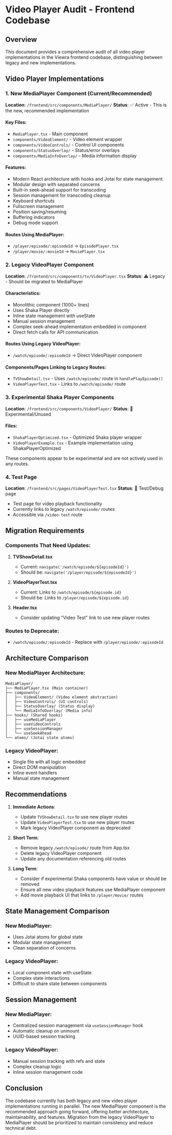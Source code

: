 # Video Player Audit - Frontend Codebase

## Overview
This document provides a comprehensive audit of all video player implementations in the Viewra frontend codebase, distinguishing between legacy and new implementations.

## Video Player Implementations

### 1. New MediaPlayer Component (Current/Recommended)
**Location**: `/frontend/src/components/MediaPlayer/`
**Status**: ✅ Active - This is the new, recommended implementation

#### Key Files:
- `MediaPlayer.tsx` - Main component
- `components/VideoElement/` - Video element wrapper
- `components/VideoControls/` - Control UI components
- `components/StatusOverlay/` - Status/error overlays
- `components/MediaInfoOverlay/` - Media information display

#### Features:
- Modern React architecture with hooks and Jotai for state management
- Modular design with separated concerns
- Built-in seek-ahead support for transcoding
- Session management for transcoding cleanup
- Keyboard shortcuts
- Fullscreen management
- Position saving/resuming
- Buffering indicators
- Debug mode support

#### Routes Using MediaPlayer:
- `/player/episode/:episodeId` → `EpisodePlayer.tsx`
- `/player/movie/:movieId` → `MoviePlayer.tsx`

### 2. Legacy VideoPlayer Component
**Location**: `/frontend/src/components/tv/VideoPlayer.tsx`
**Status**: ⚠️ Legacy - Should be migrated to MediaPlayer

#### Characteristics:
- Monolithic component (1000+ lines)
- Uses Shaka Player directly
- Inline state management with useState
- Manual session management
- Complex seek-ahead implementation embedded in component
- Direct fetch calls for API communication

#### Routes Using Legacy VideoPlayer:
- `/watch/episode/:episodeId` → Direct VideoPlayer component

#### Components/Pages Linking to Legacy Routes:
- `TVShowDetail.tsx` - Uses `/watch/episode/` route in `handlePlayEpisode()`
- `VideoPlayerTest.tsx` - Links to `/watch/episode/` route

### 3. Experimental Shaka Player Components
**Location**: `/frontend/src/components/VideoPlayer/`
**Status**: 🔬 Experimental/Unused

#### Files:
- `ShakaPlayerOptimized.tsx` - Optimized Shaka player wrapper
- `VideoPlayerExample.tsx` - Example implementation using ShakaPlayerOptimized

These components appear to be experimental and are not actively used in any routes.

### 4. Test Page
**Location**: `/frontend/src/pages/VideoPlayerTest.tsx`
**Status**: 🧪 Test/Debug page

- Test page for video playback functionality
- Currently links to legacy `/watch/episode/` routes
- Accessible via `/video-test` route

## Migration Requirements

### Components That Need Updates:

1. **TVShowDetail.tsx**
   - Current: `navigate('/watch/episode/${episodeId}')`
   - Should be: `navigate('/player/episode/${episodeId}')`

2. **VideoPlayerTest.tsx**
   - Current: Links to `/watch/episode/${episode.id}`
   - Should be: Links to `/player/episode/${episode.id}`

3. **Header.tsx**
   - Consider updating "Video Test" link to use new player routes

### Routes to Deprecate:
- `/watch/episode/:episodeId` - Replace with `/player/episode/:episodeId`

## Architecture Comparison

### New MediaPlayer Architecture:
```
MediaPlayer/
├── MediaPlayer.tsx (Main container)
├── components/
│   ├── VideoElement/ (Video element abstraction)
│   ├── VideoControls/ (UI controls)
│   ├── StatusOverlay/ (Status display)
│   └── MediaInfoOverlay/ (Media info)
├── hooks/ (Shared hooks)
│   ├── useMediaPlayer
│   ├── useVideoControls
│   ├── useSessionManager
│   └── useSeekAhead
└── atoms/ (Jotai state atoms)
```

### Legacy VideoPlayer:
- Single file with all logic embedded
- Direct DOM manipulation
- Inline event handlers
- Manual state management

## Recommendations

1. **Immediate Actions**:
   - Update `TVShowDetail.tsx` to use new player routes
   - Update `VideoPlayerTest.tsx` to use new player routes
   - Mark legacy VideoPlayer component as deprecated

2. **Short Term**:
   - Remove legacy `/watch/episode/` route from App.tsx
   - Delete legacy VideoPlayer component
   - Update any documentation referencing old routes

3. **Long Term**:
   - Consider if experimental Shaka components have value or should be removed
   - Ensure all new video playback features use MediaPlayer component
   - Add movie playback UI that links to `/player/movie/` routes

## State Management Comparison

### New MediaPlayer:
- Uses Jotai atoms for global state
- Modular state management
- Clean separation of concerns

### Legacy VideoPlayer:
- Local component state with useState
- Complex state interactions
- Difficult to share state between components

## Session Management

### New MediaPlayer:
- Centralized session management via `useSessionManager` hook
- Automatic cleanup on unmount
- UUID-based session tracking

### Legacy VideoPlayer:
- Manual session tracking with refs and state
- Complex cleanup logic
- Inline session management code

## Conclusion

The codebase currently has both legacy and new video player implementations running in parallel. The new MediaPlayer component is the recommended approach going forward, offering better architecture, maintainability, and features. Migration from the legacy VideoPlayer to MediaPlayer should be prioritized to maintain consistency and reduce technical debt.
